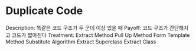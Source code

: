 # Duplicate Code

Description: 똑같은 코드 구조가 두 군데 이상 있을 때
Payoff: 코드 구조가 간단해지고 코드가 짧아진다
Treatment: Extract Method
Pull Up Method
Form Template Method
Substitute Algorithm
Extract Superclass
Extract Class